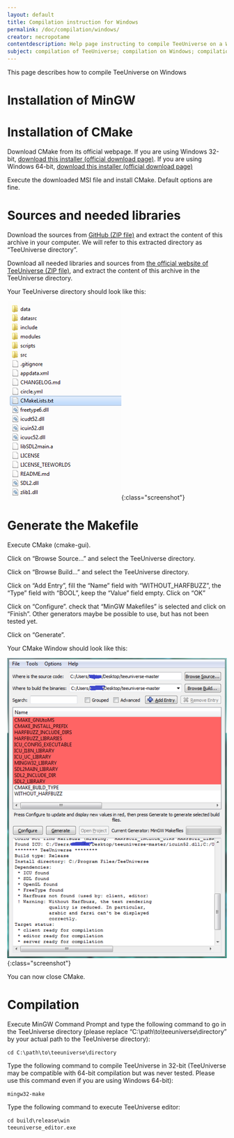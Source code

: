 ```yaml
---
layout: default
title: Compilation instruction for Windows
permalink: /doc/compilation/windows/
creator: necropotame
contentdescription: Help page instructing to compile TeeUniverse on a Windows operating system
subject: compilation of TeeUniverse; compilation on Windows; compilation; compilation with MinGW; compilation with CMake
---
```


This page describes how to compile TeeUniverse on Windows

# Installation of MinGW #

# Installation of CMake #

Download CMake from its official webpage.
If you are using Windows 32-bit, [download this installer (official download page)](https://cmake.org/files/v3.7/cmake-3.7.1-win32-x86.msi).
If you are using Windows 64-bit, [download this installer (official download page)](https://cmake.org/files/v3.7/cmake-3.7.1-win64-x64.msi)

Execute the downloaded MSI file and install CMake.
Default options are fine.

# Sources and needed libraries #

Download the sources from [GitHub (ZIP file)](https://github.com/teeuniverse/teeuniverse/archive/master.zip) and extract the content of this archive in your computer.
We will refer to this extracted directory as “TeeUniverse directory”.

Download all needed libraries and sources from [the official website of TeeUniverse (ZIP file)](http://teeuniverse.net/data/teeuniverse-windows-libs.zip),
and extract the content of this archive in the TeeUniverse directory.

Your TeeUniverse directory should look like this:

![Screenshot of the TeeUniverse directory](/images/doc/compilation/win-sources.png){:class="screenshot"}

# Generate the Makefile #

Execute CMake (cmake-gui).

Click on “Browse Source...” and select the TeeUniverse directory.

Click on “Browse Build...” and select the TeeUniverse directory.

Click on “Add Entry”, fill the “Name” field with “WITHOUT_HARFBUZZ”, the “Type” field with “BOOL”, keep the “Value” field empty. Click on “OK”

Click on “Configure”. check that “MinGW Makefiles” is selected and click on “Finish”. Other generators maybe be possible to use, but has not been tested yet.

Click on “Generate”.

Your CMake Window should look like this:

![Screenshot of CMake](/images/doc/compilation/win-cmake.png){:class="screenshot"}

You can now close CMake.

# Compilation #

Execute MinGW Command Prompt and type the following command to go in the TeeUniverse directory (please replace “C:\path\to\teeuniverse\directory” by your actual path to the TeeUniverse directory):
```
cd C:\path\to\teeuniverse\directory
```

Type the following command to compile TeeUniverse in 32-bit (TeeUniverse may be compatible with 64-bit compilation but was never tested. Please use this command even if you are using Windows 64-bit):
```
mingw32-make
```

Type the following command to execute TeeUniverse editor:
```
cd build\release\win
teeuniverse_editor.exe
```
